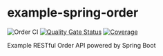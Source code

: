 # example-spring-order

![Order CI](https://github.com/raksit31667/example-spring-order/workflows/Order%20CI/badge.svg)
[![Quality Gate Status](https://sonarcloud.io/api/project_badges/measure?project=raksit31667_example-spring-order&metric=alert_status)](https://sonarcloud.io/dashboard?id=raksit31667_example-spring-order)
[![Coverage](https://sonarcloud.io/api/project_badges/measure?project=raksit31667_example-spring-order&metric=coverage)](https://sonarcloud.io/dashboard?id=raksit31667_example-spring-order)

Example RESTful Order API powered by Spring Boot
